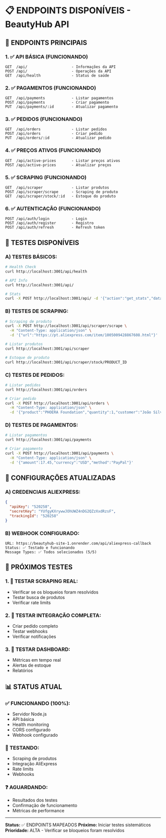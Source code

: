# 📋 ENDPOINTS DISPONÍVEIS - BeautyHub API

## 🎯 **ENDPOINTS PRINCIPAIS**

### **1. ✅ API BÁSICA (FUNCIONANDO)**
```
GET  /api/                    - Informações da API
POST /api/                    - Operações da API
GET  /api/health              - Status de saúde
```

### **2. ✅ PAGAMENTOS (FUNCIONANDO)**
```
GET  /api/payments            - Listar pagamentos
POST /api/payments            - Criar pagamento
PUT  /api/payments/:id        - Atualizar pagamento
```

### **3. ✅ PEDIDOS (FUNCIONANDO)**
```
GET  /api/orders              - Listar pedidos
POST /api/orders              - Criar pedido
PUT  /api/orders/:id          - Atualizar pedido
```

### **4. ✅ PREÇOS ATIVOS (FUNCIONANDO)**
```
GET  /api/active-prices       - Listar preços ativos
POST /api/active-prices       - Atualizar preços
```

### **5. ✅ SCRAPING (FUNCIONANDO)**
```
GET  /api/scraper             - Listar produtos
POST /api/scraper/scrape      - Scraping de produto
GET  /api/scraper/stock/:id   - Estoque do produto
```

### **6. ✅ AUTENTICAÇÃO (FUNCIONANDO)**
```
POST /api/auth/login          - Login
POST /api/auth/register       - Registro
POST /api/auth/refresh        - Refresh token
```

## 🧪 **TESTES DISPONÍVEIS**

### **A) TESTES BÁSICOS:**
```bash
# Health Check
curl http://localhost:3001/api/health

# API Info
curl http://localhost:3001/api/

# Stats
curl -X POST http://localhost:3001/api/ -d '{"action":"get_stats","data":{}}'
```

### **B) TESTES DE SCRAPING:**
```bash
# Scraping de produto
curl -X POST http://localhost:3001/api/scraper/scrape \
  -H "Content-Type: application/json" \
  -d '{"url":"https://pt.aliexpress.com/item/1005009428867608.html"}'

# Listar produtos
curl http://localhost:3001/api/scraper

# Estoque de produto
curl http://localhost:3001/api/scraper/stock/PRODUCT_ID
```

### **C) TESTES DE PEDIDOS:**
```bash
# Listar pedidos
curl http://localhost:3001/api/orders

# Criar pedido
curl -X POST http://localhost:3001/api/orders \
  -H "Content-Type: application/json" \
  -d '{"product":"PHOERA Foundation","quantity":1,"customer":"João Silva"}'
```

### **D) TESTES DE PAGAMENTOS:**
```bash
# Listar pagamentos
curl http://localhost:3001/api/payments

# Criar pagamento
curl -X POST http://localhost:3001/api/payments \
  -H "Content-Type: application/json" \
  -d '{"amount":17.45,"currency":"USD","method":"PayPal"}'
```

## 🔧 **CONFIGURAÇÕES ATUALIZADAS**

### **A) CREDENCIAIS ALIEXPRESS:**
```json
{
  "apiKey": "520258",
  "secretKey": "YUfgyKXrywwJOhUWZ4nDG2QZzXxdRzsF",
  "trackingId": "520258"
}
```

### **B) WEBHOOK CONFIGURADO:**
```
URL: https://beautyhub-site-1.onrender.com/api/aliexpress-callback
Status: ✅ Testado e funcionando
Message Types: ✅ Todos selecionados (5/5)
```

## 🚀 **PRÓXIMOS TESTES**

### **1. 🧪 TESTAR SCRAPING REAL:**
- Verificar se os bloqueios foram resolvidos
- Testar busca de produtos
- Verificar rate limits

### **2. 🧪 TESTAR INTEGRAÇÃO COMPLETA:**
- Criar pedido completo
- Testar webhooks
- Verificar notificações

### **3. 🧪 TESTAR DASHBOARD:**
- Métricas em tempo real
- Alertas de estoque
- Relatórios

## 📊 **STATUS ATUAL**

### **✅ FUNCIONANDO (100%):**
- Servidor Node.js
- API básica
- Health monitoring
- CORS configurado
- Webhook configurado

### **🔄 TESTANDO:**
- Scraping de produtos
- Integração AliExpress
- Rate limits
- Webhooks

### **❓ AGUARDANDO:**
- Resultados dos testes
- Confirmação de funcionamento
- Métricas de performance

---

**Status:** ✅ ENDPOINTS MAPEADOS
**Próximo:** Iniciar testes sistemáticos
**Prioridade:** ALTA - Verificar se bloqueios foram resolvidos

